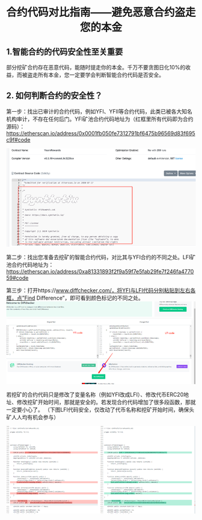 

#                   <center>                  合约代码对比指南——避免恶意合约盗走您的本金



## 1.智能合约的代码安全性至关重要

部分挖矿合约存在恶意代码，能随时提走你的本金。千万不要贪图日化10%的收益，而被盗走所有本金，您一定要学会判断智能合约代码是否安全。



## 2. 如何判断合约的安全性？
第一步：找出已审计的合约代码，例如YFI、YFII等合约代码，此类已被各大知名机构审计，不存在任何后门。YFI矿池合约代码地址为（红框里所有代码即为合约源码）：
https://etherscan.io/address/0x0001fb050fe7312791bf6475b96569d83f695c9f#code
 
![](_v_images/20200908184855362_2647.png)


第二步：找出您准备去挖矿的智能合约代码，对比其与YFI合约的不同之处。LFI矿池合约代码地址为： 
https://etherscan.io/address/0xa81331893f2f9a59f7e5fab29fe7f246fa477059#code   
     
第三步：打开https://www.diffchecker.com/，将YFI与LFI代码分别粘贴到左右各框，点”Find Difference”，即可看到颜色标记的不同之处。
 ![](_v_images/20200908184909550_9562.png)

若挖矿的合约代码只是修改了变量名称（例如YFI改成LFI）、修改代币ERC20地址、修改挖矿开始时间，那就是安全的。若发现合约代码增加了很多段函数，那就一定要小心了。
（下图LFI代码安全，仅改动了代币名称和挖矿开始时间，确保头矿人人均有机会参与）

![](_v_images/20200908184933890_26939.png)
